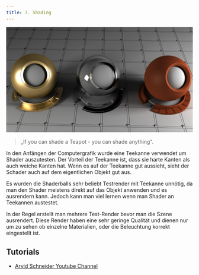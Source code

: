 ```yaml
---
title: 7. Shading
---
```


![](../../../assets/07_shading/images/Shading.jpg)

> „If you can shade a Teapot - you can shade anything“.

In den Anfängen der Computergrafik wurde eine Teekanne verwendet um Shader auszutesten. Der Vorteil der Teekanne ist, dass sie harte Kanten als auch weiche Kanten hat. Wenn es auf der Teekanne gut aussieht, sieht der Schader auch auf dem eigentlichen Objekt gut aus.

Es wurden die Shaderballs sehr beliebt Testrender mit Teekanne unnötig, da man den Shader meistens direkt auf das Objekt anwenden und es ausrendern kann. Jedoch kann man viel lernen wenn man Shader an Teekannen austestet.

In der Regel erstellt man mehrere Test-Render bevor man die Szene ausrendert. Diese Render haben eine sehr geringe Qualität und dienen nur um zu sehen ob einzelne Materialien, oder die Beleuchtung korrekt eingestellt ist.

## Tutorials

- [Arvid Schneider Youtube Channel](https://www.youtube.com/watch?v=Aog3KDgQN00&list=PLkb7MHt0xUF1y6t2XXM_Cm8aPYowToIfp&index=26)
